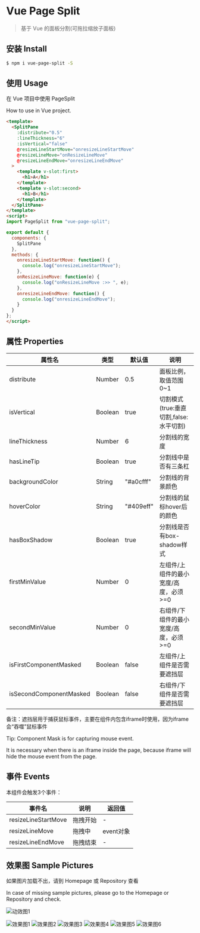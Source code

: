 # Vue Page Split

> 基于 Vue 的面板分割(可拖拉缩放子面板)

## 安装 Install

``` bash
$ npm i vue-page-split -S
```
## 使用 Usage

在 Vue 项目中使用 PageSplit

How to use in Vue project.

```html
<template>
  <SplitPane
    :distribute="0.5"
    :lineThickness="6"
    :isVertical="false"
    @resizeLineStartMove="onresizeLineStartMove"
    @resizeLineMove="onResizeLineMove"
    @resizeLineEndMove="onresizeLineEndMove"
  >
    <template v-slot:first>
      <h1>A</h1>
    </template>
    <template v-slot:second>
      <h1>B</h1>
    </template>
  </SplitPane>
</template>
<script>
import PageSplit from "vue-page-split";

export default {
  components: {
    SplitPane
  },
  methods: {
    onresizeLineStartMove: function() {
      console.log("onresizeLineStartMove");
    },
    onResizeLineMove: function(e) {
      console.log("onResizeLineMove :>> ", e);
    },
    onresizeLineEndMove: function() {
      console.log("onresizeLineEndMove");
    }
  }
};
</script>
```

## 属性 Properties

| 属性名                  | 类型    | 默认值    | 说明                                   |
|-------------------------|---------|-----------|----------------------------------------|
| distribute              | Number  | 0.5       | 面板比例，取值范围 0~1                 |
| isVertical              | Boolean | true      | 切割模式(true:垂直切割,false:水平切割) |
| lineThickness           | Number  | 6         | 分割线的宽度                           |
| hasLineTip              | Boolean | true      | 分割线中是否有三条杠                   |
| backgroundColor         | String  | "#a0cfff" | 分割线的背景颜色                       |
| hoverColor              | String  | "#409eff" | 分割线的鼠标hover后的颜色              |
| hasBoxShadow            | Boolean | true      | 分割线是否有box-shadow样式             |
| firstMinValue           | Number  | 0         | 左组件/上组件的最小宽度/高度，必须>=0  |
| secondMinValue          | Number  | 0         | 右组件/下组件的最小宽度/高度，必须>=0  |
| isFirstComponentMasked  | Boolean | false     | 左组件/上组件是否需要遮挡层            |
| isSecondComponentMasked | Boolean | false     | 右组件/下组件是否需要遮挡层            |


备注：遮挡层用于捕获鼠标事件，主要在组件内包含iframe时使用，因为iframe会“吞噬”鼠标事件

Tip: Component Mask is for capturing mouse event. 

It is necessary when there is an iframe inside the page, because iframe will hide the mouse event from the page.


## 事件 Events
本组件会触发3个事件：

| 事件名              | 说明     | 返回值    |
|---------------------|----------|-----------|
| resizeLineStartMove | 拖拽开始 | -         |
| resizeLineMove      | 拖拽中   | event对象 |
| resizeLineEndMove   | 拖拽结束 | -         |


## 效果图 Sample Pictures
如果图片加载不出，请到 Homepage 或 Repository 查看

In case of missing sample pictures, please go to the Homepage or Repository and check.

![动效图1](https://gitee.com/bi2008/vue-page-split/raw/master/screenshot/vue-page-split-demo.gif)

![效果图1](https://gitee.com/bi2008/vue-page-split/raw/master/screenshot/1.png)
![效果图2](https://gitee.com/bi2008/vue-page-split/raw/master/screenshot/2.png)
![效果图3](https://gitee.com/bi2008/vue-page-split/raw/master/screenshot/3.png)
![效果图4](https://gitee.com/bi2008/vue-page-split/raw/master/screenshot/4.png)
![效果图5](https://gitee.com/bi2008/vue-page-split/raw/master/screenshot/5.png)
![效果图6](https://gitee.com/bi2008/vue-page-split/raw/master/screenshot/6.png)
